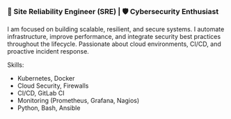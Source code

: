 ### 🔧 Site Reliability Engineer (SRE) | 🛡️ Cybersecurity Enthusiast
<!--
**asantar0/asantar0** is a ✨ _special_ ✨ repository because its `README.md` (this file) appears on your GitHub profile.

Here are some ideas to get you started:

- 🔭 I’m currently working on ...
- 🌱 I’m currently learning ...
- 👯 I’m looking to collaborate on ...
- 🤔 I’m looking for help with ...
- 💬 Ask me about ...
- 📫 How to reach me: ...
- 😄 Pronouns: ...
- ⚡ Fun fact: ...
-->

I am focused on building scalable, resilient, and secure systems. I automate infrastructure, improve performance, and integrate security best practices throughout the lifecycle. Passionate about cloud environments, CI/CD, and proactive incident response.

Skills:
 - Kubernetes, Docker
 - Cloud Security, Firewalls
 - CI/CD, GitLab CI
 - Monitoring (Prometheus, Grafana, Nagios)
 - Python, Bash, Ansible

